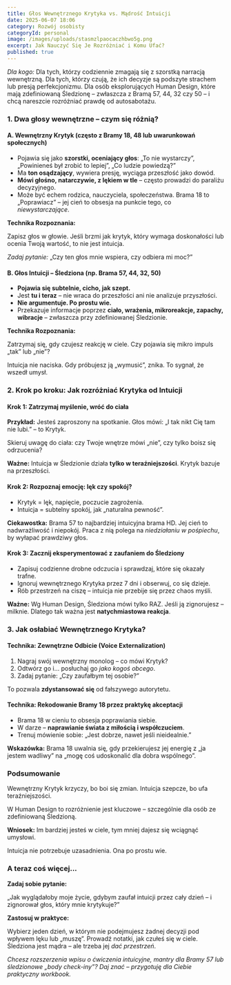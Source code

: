 ```yaml
---
title: Głos Wewnętrznego Krytyka vs. Mądrość Intuicji
date: 2025-06-07 18:06
category: Rozwój osobisty
categoryId: personal
image: /images/uploads/stasmzlpaocaczhbwo5g.png
excerpt: Jak Nauczyć Się Je Rozróżniać i Komu Ufać?
published: true
---
```

<p><em>Dla kogo:</em> Dla tych, którzy codziennie zmagają się z szorstką narracją wewnętrzną. Dla tych, którzy czują, że ich decyzje są podszyte strachem lub presją perfekcjonizmu. Dla osób eksplorujących Human Design, które mają zdefiniowaną Śledzionę – zwłaszcza z Bramą 57, 44, 32 czy 50 – i chcą nareszcie rozróżniać prawdę od autosabotażu.</p>



<h3>1. Dwa głosy wewnętrzne – czym się różnią?</h3>



<h4>A. Wewnętrzny Krytyk (często z Bramy 18, 48 lub uwarunkowań społecznych)</h4>

<ul>

  <li>Pojawia się jako <strong>szorstki, oceniający głos</strong>: „To nie wystarczy”, „Powinieneś był zrobić to lepiej”, „Co ludzie powiedzą?”</li>

  <li>Ma <strong>ton osądzający</strong>, wywiera presję, wyciąga przeszłość jako dowód.</li>

  <li><strong>Mówi głośno, natarczywie, z lękiem w tle</strong> – często prowadzi do paraliżu decyzyjnego.</li>

  <li>Może być echem rodzica, nauczyciela, społeczeństwa. Brama 18 to „Poprawiacz” – jej cień to obsesja na punkcie tego, co <em>niewystarczające</em>.</li>

</ul>

<p><strong>Technika Rozpoznania:</strong><br>

Zapisz głos w głowie. Jeśli brzmi jak krytyk, który wymaga doskonałości lub ocenia Twoją wartość, to nie jest intuicja.<br>

<em>Zadaj pytanie:</em> „Czy ten głos mnie wspiera, czy odbiera mi moc?”</p>



<h4>B. Głos Intuicji – Śledziona (np. Brama 57, 44, 32, 50)</h4>

<ul>

  <li><strong>Pojawia się subtelnie, cicho, jak szept.</strong></li>

  <li>Jest <strong>tu i teraz</strong> – nie wraca do przeszłości ani nie analizuje przyszłości.</li>

  <li><strong>Nie argumentuje. Po prostu wie.</strong></li>

  <li>Przekazuje informacje poprzez <strong>ciało, wrażenia, mikroreakcje, zapachy, wibracje</strong> – zwłaszcza przy zdefiniowanej Śledzionie.</li>

</ul>

<p><strong>Technika Rozpoznania:</strong><br>

Zatrzymaj się, gdy czujesz reakcję w ciele. Czy pojawia się mikro impuls „tak” lub „nie”?<br>

Intuicja nie naciska. Gdy próbujesz ją „wymusić”, znika. To sygnał, że wszedł umysł.</p>



<h3>2. Krok po kroku: Jak rozróżniać Krytyka od Intuicji</h3>



<h4>Krok 1: Zatrzymaj myślenie, wróć do ciała</h4>

<p><strong>Przykład:</strong> Jesteś zaproszony na spotkanie. Głos mówi: „I tak nikt Cię tam nie lubi.” – to Krytyk.<br>

Skieruj uwagę do ciała: czy Twoje wnętrze mówi „nie”, czy tylko boisz się odrzucenia?</p>

<p><strong>Ważne:</strong> Intuicja w Śledzionie działa <strong>tylko w teraźniejszości</strong>. Krytyk bazuje na przeszłości.</p>



<h4>Krok 2: Rozpoznaj emocję: lęk czy spokój?</h4>

<ul>

  <li>Krytyk = lęk, napięcie, poczucie zagrożenia.</li>

  <li>Intuicja = subtelny spokój, jak „naturalna pewność”.</li>

</ul>

<p><strong>Ciekawostka:</strong> Brama 57 to najbardziej intuicyjna brama HD. Jej cień to nadwrażliwość i niepokój. Praca z nią polega na <em>niedziałaniu w pośpiechu</em>, by wyłapać prawdziwy głos.</p>



<h4>Krok 3: Zacznij eksperymentować z zaufaniem do Śledziony</h4>

<ul>

  <li>Zapisuj codzienne drobne odczucia i sprawdzaj, które się okazały trafne.</li>

  <li>Ignoruj wewnętrznego Krytyka przez 7 dni i obserwuj, co się dzieje.</li>

  <li>Rób przestrzeń na ciszę – intuicja nie przebije się przez chaos myśli.</li>

</ul>

<p><strong>Ważne:</strong> Wg Human Design, Śledziona mówi tylko RAZ. Jeśli ją zignorujesz – milknie. Dlatego tak ważna jest <strong>natychmiastowa reakcja</strong>.</p>



<h3>3. Jak osłabiać Wewnętrznego Krytyka?</h3>



<h4>Technika: Zewnętrzne Odbicie (Voice Externalization)</h4>

<ol>

  <li>Nagraj swój wewnętrzny monolog – co mówi Krytyk?</li>

  <li>Odtwórz go i… posłuchaj go <em>jako kogoś obcego</em>.</li>

  <li>Zadaj pytanie: „Czy zaufałbym tej osobie?”</li>

</ol>

<p>To pozwala <strong>zdystansować się</strong> od fałszywego autorytetu.</p>



<h4>Technika: Rekodowanie Bramy 18 przez praktykę akceptacji</h4>

<ul>

  <li>Brama 18 w cieniu to obsesja poprawiania siebie.</li>

  <li>W darze – <strong>naprawianie świata z miłością i współczuciem</strong>.</li>

  <li>Trenuj mówienie sobie: „Jest dobrze, nawet jeśli nieidealnie.”</li>

</ul>

<p><strong>Wskazówka:</strong> Brama 18 uwalnia się, gdy przekierujesz jej energię z „ja jestem wadliwy” na „mogę coś udoskonalić dla dobra wspólnego”.</p>



<h3>Podsumowanie</h3>

<p>Wewnętrzny Krytyk krzyczy, bo boi się zmian. Intuicja szepcze, bo ufa teraźniejszości.<br>

W Human Design to rozróżnienie jest kluczowe – szczególnie dla osób ze zdefiniowaną Śledzioną.</p>

<p><strong>Wniosek:</strong> Im bardziej jesteś w ciele, tym mniej dajesz się wciągnąć umysłowi.<br>

Intuicja nie potrzebuje uzasadnienia. Ona po prostu wie.</p>



<h3>A teraz coś więcej...</h3>

<p><strong>Zadaj sobie pytanie:</strong><br>

„Jak wyglądałoby moje życie, gdybym zaufał intuicji przez cały dzień – i zignorował głos, który mnie krytykuje?”</p>

<p><strong>Zastosuj w praktyce:</strong><br>

Wybierz jeden dzień, w którym nie podejmujesz żadnej decyzji pod wpływem lęku lub „muszę”. Prowadź notatki, jak czułeś się w ciele. Śledziona jest mądra – ale trzeba jej <em>dać przestrzeń</em>.</p>



<p><em>Chcesz rozszerzenia wpisu o ćwiczenia intuicyjne, mantry dla Bramy 57 lub śledzionowe „body check-iny”? Daj znać – przygotuję dla Ciebie praktyczny workbook.</em></p>
